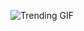 
<!-- GIF_SECTION -->
![Trending GIF](https://media1.giphy.com/media/v1.Y2lkPThiYjIxNzcybDNlMGJ6anR5NThzenVrdTdpdzRpNXh3Y2FiZjNxaXk3NnYxZHozdyZlcD12MV9naWZzX3NlYXJjaCZjdD1n/aQ6ya20vAFJdUH3M5D/giphy.gif)
<!-- END_GIF_SECTION -->
